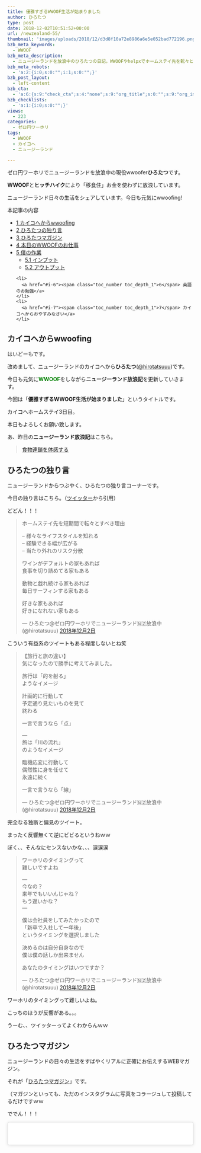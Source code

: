 ```yaml
---
title: 優雅すぎるWWOOF生活が始まりました
author: ひろたつ
type: post
date: 2018-12-02T10:51:52+00:00
url: /newzealand-55/
thumbnail: 'images/uploads/2018/12/d3d8f10a72e8986a6e5e052bad772196.png?fit=304%2C171&ssl=1'
bzb_meta_keywords:
  - WWOOF
bzb_meta_description:
  - ニュージーランドを放浪中のひろたつの日記。WWOOFやhelpxでホームステイ先を転々とし、ヒッチハイクで移動する。今日も元気にwwoofing！
bzb_meta_robots:
  - 'a:2:{i:0;s:0:"";i:1;s:0:"";}'
bzb_post_layout:
  - left-content
bzb_cta:
  - 'a:6:{s:9:"check_cta";s:4:"none";s:9:"org_title";s:0:"";s:9:"org_image";s:0:"";s:11:"org_content";s:0:"";s:15:"org_button_text";s:0:"";s:14:"org_button_url";s:0:"";}'
bzb_checklists:
  - 'a:1:{i:0;s:0:"";}'
views:
  - 223
categories:
  - ゼロ円ワーホリ
tags:
  - WWOOF
  - カイコへ
  - ニュージーランド

---
```

ゼロ円ワーホリでニュージーランドを放浪中の現役wwoofer**ひろたつ**です。
  
**WWOOF**と**ヒッチハイク**により「移食住」お金を使わずに放浪しています。
  
ニュージーランド日々の生活をシェアしています。今日も元気にwwoofing!

<!--more-->

<div id="toc_container" class="toc_transparent no_bullets">
  <p class="toc_title">
    本記事の内容
  </p>
  
  <ul class="toc_list">
    <li>
      <a href="#wwoofing"><span class="toc_number toc_depth_1">1</span> カイコへからwwoofing</a>
    </li>
    <li>
      <a href="#i"><span class="toc_number toc_depth_1">2</span> ひろたつの独り言</a>
    </li>
    <li>
      <a href="#i-2"><span class="toc_number toc_depth_1">3</span> ひろたつマガジン</a>
    </li>
    <li>
      <a href="#WWOOF"><span class="toc_number toc_depth_1">4</span> 本日のWWOOFのお仕事</a>
    </li>
    <li>
      <a href="#i-3"><span class="toc_number toc_depth_1">5</span> 僕の作業</a><ul>
        <li>
          <a href="#i-4"><span class="toc_number toc_depth_2">5.1</span> インプット</a>
        </li>
        <li>
          <a href="#i-5"><span class="toc_number toc_depth_2">5.2</span> アウトプット</a>
        </li>
      </ul>
    </li>
    
    <li>
      <a href="#i-6"><span class="toc_number toc_depth_1">6</span> 英語のお勉強</a>
    </li>
    <li>
      <a href="#i-7"><span class="toc_number toc_depth_1">7</span> カイコへからおやすみなさい</a>
    </li>
  </ul>
</div>

## <span id="wwoofing">カイコへからwwoofing</span>

はいどーもです。
  
改めまして、ニュージーランドのカイコへから**ひろたつ**</a>(<a href="https://twitter.com/hirotatsuuu" rel="noopener" target="_blank">@hirotatsuuu</a>)です。
  
今日も元気に<span style="color: green; font-weight: bold;">WWOOF</span>をしながら**ニュージーランド放浪記**を更新していきます。

今回は「**優雅すぎるWWOOF生活が始まりました**」というタイトルです。

カイコへホームステイ3日目。

本日もよろしくお願い致します。

あ、昨日の**ニュージーランド放浪記**はこちら。

<blockquote class="wp-embedded-content" data-secret="LbLkjQTxjm">
  <p>
    <a href="https://hirotatsu.me/newzealand-54/">食物連鎖を体感する</a>
  </p>
</blockquote>

<iframe class="wp-embedded-content" sandbox="allow-scripts" security="restricted" style="position: absolute; clip: rect(1px, 1px, 1px, 1px);" src="https://hirotatsu.me/newzealand-54/embed/#?secret=LbLkjQTxjm" data-secret="LbLkjQTxjm" width="500" height="282" title="&#8220;食物連鎖を体感する&#8221; &#8212; 世界のひろたつから" frameborder="0" marginwidth="0" marginheight="0" scrolling="no"></iframe>

## <span id="i">ひろたつの独り言</span>

ニュージーランドからつぶやく、ひろたつの独り言コーナーです。

今日の独り言はこちら。（<a href="https://twitter.com/hirotatsuuu" rel="noopener" target="_blank">ツイッター</a>から引用）

どどん！！！

<blockquote class="twitter-tweet" data-lang="ja">
  <p lang="ja" dir="ltr">
    ホームステイ先を短期間で転々とすべき理由
  </p>
  
  <p>
    &#8211; 様々なライフスタイルを知れる<br />&#8211; 経験できる幅が広がる<br />&#8211; 当たり外れのリスク分散
  </p>
  
  <p>
    ワインがデフォルトの家もあれば<br />食事を切り詰めてる家もある
  </p>
  
  <p>
    動物と戯れ続ける家もあれば<br />毎日サーフィンする家もある
  </p>
  
  <p>
    好きな家もあれば<br />好きになれない家もある
  </p>
  
  <p>
    &mdash; ひろたつ@ゼロ円ワーホリでニュージーランド🇳🇿放浪中 (@hirotatsuuu) <a href="https://twitter.com/hirotatsuuu/status/1069156273730404352?ref_src=twsrc%5Etfw">2018年12月2日</a>
  </p>
</blockquote>



こういう有益系のツイートもある程度しないとね笑

<blockquote class="twitter-tweet" data-lang="ja">
  <p lang="ja" dir="ltr">
    【旅行と旅の違い】<br />気になったので勝手に考えてみました。
  </p>
  
  <p>
    旅行は「的を射る」<br />ようなイメージ
  </p>
  
  <p>
    計画的に行動して<br />予定通り見たいものを見て<br />終わる
  </p>
  
  <p>
    一言で言うなら「点」
  </p>
  
  <p>
    &#8212;<br />旅は「川の流れ」<br />のようなイメージ
  </p>
  
  <p>
    臨機応変に行動して<br />偶然性に身を任せて<br />永遠に続く
  </p>
  
  <p>
    一言で言うなら「線」
  </p>
  
  <p>
    &mdash; ひろたつ@ゼロ円ワーホリでニュージーランド🇳🇿放浪中 (@hirotatsuuu) <a href="https://twitter.com/hirotatsuuu/status/1069099349546721281?ref_src=twsrc%5Etfw">2018年12月2日</a>
  </p>
</blockquote>



完全なる独断と偏見のツイート。
  
まったく反響無くて逆にビビるというねｗｗ
  
ぼく、、そんなにセンスないかな、、、涙涙涙

<blockquote class="twitter-tweet" data-lang="ja">
  <p lang="ja" dir="ltr">
    ワーホリのタイミングって<br />難しいですよね
  </p>
  
  <p>
    &#8212;<br />今なの？<br />来年でもいいんじゃね？<br />もう遅いかな？<br />&#8212;
  </p>
  
  <p>
    僕は会社員をしてみたかったので<br />「新卒で入社して一年後」<br />というタイミングを選択しました
  </p>
  
  <p>
    決めるのは自分自身なので<br />僕は僕の話しか出来ません
  </p>
  
  <p>
    あなたのタイミングはいつですか？
  </p>
  
  <p>
    &mdash; ひろたつ@ゼロ円ワーホリでニュージーランド🇳🇿放浪中 (@hirotatsuuu) <a href="https://twitter.com/hirotatsuuu/status/1069087995481870338?ref_src=twsrc%5Etfw">2018年12月2日</a>
  </p>
</blockquote>



ワーホリのタイミングって難しいよね。
  
こっちのほうが反響がある。。。
  
うーむ、、ツイッターってよくわからんｗｗ

## <span id="i-2">ひろたつマガジン</span>

ニュージーランドの日々の生活をすばやくリアルに正確にお伝えするWEBマガジン。
  
それが「<a href="https://www.instagram.com/hirotatsu_mag" rel="noopener" target="_blank">ひろたつマガジン</a>」です。
  
（マガジンといっても、ただのインスタグラムに写真をコラージュして投稿してるだけですｗｗ

ででん！！！

<blockquote class="instagram-media" data-instgrm-permalink="https://www.instagram.com/p/Bq4ZluLg85V/?utm_source=ig_embed&utm_medium=loading" data-instgrm-version="12" style=" background:#FFF; border:0; border-radius:3px; box-shadow:0 0 1px 0 rgba(0,0,0,0.5),0 1px 10px 0 rgba(0,0,0,0.15); margin: 1px; max-width:540px; min-width:326px; padding:0; width:99.375%; width:-webkit-calc(100% - 2px); width:calc(100% - 2px);">
  <div style="padding:16px;">
    <a href="https://www.instagram.com/p/Bq4ZluLg85V/?utm_source=ig_embed&utm_medium=loading" style=" background:#FFFFFF; line-height:0; padding:0 0; text-align:center; text-decoration:none; width:100%;" target="_blank"> </p> 
    
    <div style=" display: flex; flex-direction: row; align-items: center;">
      <div style="background-color: #F4F4F4; border-radius: 50%; flex-grow: 0; height: 40px; margin-right: 14px; width: 40px;">
      </div>
      
      <div style="display: flex; flex-direction: column; flex-grow: 1; justify-content: center;">
        <div style=" background-color: #F4F4F4; border-radius: 4px; flex-grow: 0; height: 14px; margin-bottom: 6px; width: 100px;">
        </div>
        
        <div style=" background-color: #F4F4F4; border-radius: 4px; flex-grow: 0; height: 14px; width: 60px;">
        </div>
      </div>
    </div>
    
    <div style="padding: 19% 0;">
    </div>
    
    <div style="display:block; height:50px; margin:0 auto 12px; width:50px;">
      <svg width="50px" height="50px" viewBox="0 0 60 60" version="1.1" xmlns="https://www.w3.org/2000/svg" xmlns:xlink="https://www.w3.org/1999/xlink"><g stroke="none" stroke-width="1" fill="none" fill-rule="evenodd"><g transform="translate(-511.000000, -20.000000)" fill="#000000"><g><path d="M556.869,30.41 C554.814,30.41 553.148,32.076 553.148,34.131 C553.148,36.186 554.814,37.852 556.869,37.852 C558.924,37.852 560.59,36.186 560.59,34.131 C560.59,32.076 558.924,30.41 556.869,30.41 M541,60.657 C535.114,60.657 530.342,55.887 530.342,50 C530.342,44.114 535.114,39.342 541,39.342 C546.887,39.342 551.658,44.114 551.658,50 C551.658,55.887 546.887,60.657 541,60.657 M541,33.886 C532.1,33.886 524.886,41.1 524.886,50 C524.886,58.899 532.1,66.113 541,66.113 C549.9,66.113 557.115,58.899 557.115,50 C557.115,41.1 549.9,33.886 541,33.886 M565.378,62.101 C565.244,65.022 564.756,66.606 564.346,67.663 C563.803,69.06 563.154,70.057 562.106,71.106 C561.058,72.155 560.06,72.803 558.662,73.347 C557.607,73.757 556.021,74.244 553.102,74.378 C549.944,74.521 548.997,74.552 541,74.552 C533.003,74.552 532.056,74.521 528.898,74.378 C525.979,74.244 524.393,73.757 523.338,73.347 C521.94,72.803 520.942,72.155 519.894,71.106 C518.846,70.057 518.197,69.06 517.654,67.663 C517.244,66.606 516.755,65.022 516.623,62.101 C516.479,58.943 516.448,57.996 516.448,50 C516.448,42.003 516.479,41.056 516.623,37.899 C516.755,34.978 517.244,33.391 517.654,32.338 C518.197,30.938 518.846,29.942 519.894,28.894 C520.942,27.846 521.94,27.196 523.338,26.654 C524.393,26.244 525.979,25.756 528.898,25.623 C532.057,25.479 533.004,25.448 541,25.448 C548.997,25.448 549.943,25.479 553.102,25.623 C556.021,25.756 557.607,26.244 558.662,26.654 C560.06,27.196 561.058,27.846 562.106,28.894 C563.154,29.942 563.803,30.938 564.346,32.338 C564.756,33.391 565.244,34.978 565.378,37.899 C565.522,41.056 565.552,42.003 565.552,50 C565.552,57.996 565.522,58.943 565.378,62.101 M570.82,37.631 C570.674,34.438 570.167,32.258 569.425,30.349 C568.659,28.377 567.633,26.702 565.965,25.035 C564.297,23.368 562.623,22.342 560.652,21.575 C558.743,20.834 556.562,20.326 553.369,20.18 C550.169,20.033 549.148,20 541,20 C532.853,20 531.831,20.033 528.631,20.18 C525.438,20.326 523.257,20.834 521.349,21.575 C519.376,22.342 517.703,23.368 516.035,25.035 C514.368,26.702 513.342,28.377 512.574,30.349 C511.834,32.258 511.326,34.438 511.181,37.631 C511.035,40.831 511,41.851 511,50 C511,58.147 511.035,59.17 511.181,62.369 C511.326,65.562 511.834,67.743 512.574,69.651 C513.342,71.625 514.368,73.296 516.035,74.965 C517.703,76.634 519.376,77.658 521.349,78.425 C523.257,79.167 525.438,79.673 528.631,79.82 C531.831,79.965 532.853,80.001 541,80.001 C549.148,80.001 550.169,79.965 553.369,79.82 C556.562,79.673 558.743,79.167 560.652,78.425 C562.623,77.658 564.297,76.634 565.965,74.965 C567.633,73.296 568.659,71.625 569.425,69.651 C570.167,67.743 570.674,65.562 570.82,62.369 C570.966,59.17 571,58.147 571,50 C571,41.851 570.966,40.831 570.82,37.631"></path></g></g></g></svg>
    </div>
    
    <div style="padding-top: 8px;">
      <div style=" color:#3897f0; font-family:Arial,sans-serif; font-size:14px; font-style:normal; font-weight:550; line-height:18px;">
        View this post on Instagram
      </div>
    </div>
    
    <div style="padding: 12.5% 0;">
    </div>
    
    <div style="display: flex; flex-direction: row; margin-bottom: 14px; align-items: center;">
      <div>
        <div style="background-color: #F4F4F4; border-radius: 50%; height: 12.5px; width: 12.5px; transform: translateX(0px) translateY(7px);">
        </div>
        
        <div style="background-color: #F4F4F4; height: 12.5px; transform: rotate(-45deg) translateX(3px) translateY(1px); width: 12.5px; flex-grow: 0; margin-right: 14px; margin-left: 2px;">
        </div>
        
        <div style="background-color: #F4F4F4; border-radius: 50%; height: 12.5px; width: 12.5px; transform: translateX(9px) translateY(-18px);">
        </div>
      </div>
      
      <div style="margin-left: 8px;">
        <div style=" background-color: #F4F4F4; border-radius: 50%; flex-grow: 0; height: 20px; width: 20px;">
        </div>
        
        <div style=" width: 0; height: 0; border-top: 2px solid transparent; border-left: 6px solid #f4f4f4; border-bottom: 2px solid transparent; transform: translateX(16px) translateY(-4px) rotate(30deg)">
        </div>
      </div>
      
      <div style="margin-left: auto;">
        <div style=" width: 0px; border-top: 8px solid #F4F4F4; border-right: 8px solid transparent; transform: translateY(16px);">
        </div>
        
        <div style=" background-color: #F4F4F4; flex-grow: 0; height: 12px; width: 16px; transform: translateY(-4px);">
        </div>
        
        <div style=" width: 0; height: 0; border-top: 8px solid #F4F4F4; border-left: 8px solid transparent; transform: translateY(-4px) translateX(8px);">
        </div>
      </div>
    </div>
    
    <div style="display: flex; flex-direction: column; flex-grow: 1; justify-content: center; margin-bottom: 24px;">
      <div style=" background-color: #F4F4F4; border-radius: 4px; flex-grow: 0; height: 14px; margin-bottom: 6px; width: 224px;">
      </div>
      
      <div style=" background-color: #F4F4F4; border-radius: 4px; flex-grow: 0; height: 14px; width: 144px;">
      </div>
    </div>
    
    <p>
      </a>
    </p>
    
    <p style=" color:#c9c8cd; font-family:Arial,sans-serif; font-size:14px; line-height:17px; margin-bottom:0; margin-top:8px; overflow:hidden; padding:8px 0 7px; text-align:center; text-overflow:ellipsis; white-space:nowrap;">
      <a href="https://www.instagram.com/p/Bq4ZluLg85V/?utm_source=ig_embed&utm_medium=loading" style=" color:#c9c8cd; font-family:Arial,sans-serif; font-size:14px; font-style:normal; font-weight:normal; line-height:17px; text-decoration:none;" target="_blank">ひろたつマガジンさん(@hirotatsu_mag)がシェアした投稿</a> &#8211; <time style=" font-family:Arial,sans-serif; font-size:14px; line-height:17px;" datetime="2018-12-02T10:15:52+00:00">2018年12月月2日午前2時15分PST</time>
    </p></div> </blockquote> 
    
    <p>
    </p>
    
    <p>
      フォローお待ちしてます😉<br /> 👉<a href="https://www.instagram.com/hirotatsu_mag" rel="noopener" target="_blank">ひろたつマガジン</a>
    </p>
    
    <p>
      あ、こちらもよければぜひぜひ〜<br /> 👉<a href="https://www.instagram.com/hirotatsuuuu" rel="noopener" target="_blank">世界のひろたつから</a>
    </p>
    
    <p>
      そして、ひろたつマガジンの運用を少し変更しました。<br /> 過去の文字が入ってる投稿を削除して先程すべて投稿し直しました。<br /> （フォローしてる人は相当迷惑だったかもｗｗ<br /> （まあ、ぼくの事フォローしてる人なんてほぼいないからいっかｗ
    </p>
    
    <p>
      で、今後は基本的に「一日一投稿」「コラージュのみ（文字なし）」でいきます！<br /> たまに、大きなトピックがあったら切り出して一日に複数投稿されるかもですが〜
    </p>
    
    <p>
      てな感じで、今後ともよろしくどーぞー
    </p>
    
    <h2>
      <span id="WWOOF">本日のWWOOFのお仕事</span>
    </h2>
    
    <blockquote class="twitter-tweet" data-lang="ja">
      <p lang="ja" dir="ltr">
        今日のWWOOFのお仕事
      </p>
      
      <p>
        &#8211; ポテトを植える<br />&#8211; クリスマスツリーの設置<br />&#8211; 食器洗い
      </p>
      
      <p>
        本日も終日お仕事しました。<br />ポテト植えは<br />控えめに言って<br />良い筋トレすぎです笑
      </p>
      
      <p>
        腰を曲げて
      </p>
      
      <p>
        ずっとスコップで<br />土を掘り続けるのは<br />流石にしんどかった.<br />..<br />これで少しは痩せるといいな〜😅 <a href="https://t.co/2hnaBkcpbR">pic.twitter.com/2hnaBkcpbR</a>
      </p>
      
      <p>
        &mdash; ひろたつ@ゼロ円ワーホリでニュージーランド🇳🇿放浪中 (@hirotatsuuu) <a href="https://twitter.com/hirotatsuuu/status/1069152190021824512?ref_src=twsrc%5Etfw">2018年12月2日</a>
      </p>
    </blockquote>
    
    <p>
    </p>
    
    <p>
      ポテト植えは、、正直相当しんどかった。。
    </p>
    
    <ol>
      <li>
        ホストがマシンで道を切り開く
      </li>
      <li>
        僕がシャベルで道を綺麗にする
      </li>
      <li>
        ホストが肥料を撒く
      </li>
      <li>
        ポテトを等間隔に置いていく
      </li>
      <li>
        ポテトに土をかぶせる
      </li>
      <li>
        土に木や雑草が入っていないかチェック
      </li>
      <li>
        大きな塊の土を細かくする
      </li>
    </ol>
    
    <p>
      ざっとこんな感じでした。。。<br /> しかも結構な広さｗ<br /> まじで、汗ダラダラです。。<br /> 水筒は必須アイテムですよ〜
    </p>
    
    <h2>
      <span id="i-3">僕の作業</span>
    </h2>
    
    <p>
      本日、僕が行ったインプットやアウトプット、その他諸々をシェアします。<br /> （遊んでばっかりじゃないですよってことを伝えるために、、、
    </p>
    
    <p>
      何かの参考になればと思います。
    </p>
    
    <h3>
      <span id="i-4">インプット</span>
    </h3>
    
    <ul>
      <li>
        <a href="https://note.mu/tabi_kakeru/n/nefaecacbf0ba" rel="noopener" target="_blank">https://note.mu/tabi_kakeru/n/nefaecacbf0ba</a>
      </li>
      <li>
        <a href="https://townwork.net/magazine/job/workstyle/50022/" rel="noopener" target="_blank">https://townwork.net/magazine/job/workstyle/50022/</a>
      </li>
      <li>
        <a href="https://townwork.net/magazine/job/workstyle/63011/" rel="noopener" target="_blank">https://townwork.net/magazine/job/workstyle/63011/</a>
      </li>
    </ul>
    
    <p>
      最初のは遠距離恋愛専門家のこーたさんのnoteです。<br /> 為になるとかじゃなくて、気持ちを動かす系です。。。よんだら確実にこーたさんのこと好きになりますね笑
    </p>
    
    <p>
      した2つは「あの人の学生時代」っていうテーマで連載しているやつで、気になる人の記事を読みました〜
    </p>
    
    <h3>
      <span id="i-5">アウトプット</span>
    </h3>
    
    <ul>
      <li>
        ツイート 7件
      </li>
      <li>
        インスタ 1件
      </li>
      <li>
        ブログ 1件
      </li>
    </ul>
    
    <p>
      やっぱり少なめ。<br /> でもこれでいいと思います。<br /> そんなに焦っても良くないし。空回りしちゃうだけ。<br /> マイペースでコツコツやっていきますわ〜
    </p>
    
    <h2>
      <span id="i-6">英語のお勉強</span>
    </h2>
    
    <p>
      ここでは、毎日僕が新しく覚えた英語を3つご紹介します。<br /> 僕の英語力の低さが露呈しますが、、しゃーなしｗ
    </p>
    
    <ul>
      <li>
        should be all right まあ大丈夫っしょ
      </li>
      <li>
        up to you 好きに決めていいよ
      </li>
      <li>
        doesn&#8217;t matter 問題ないよ
      </li>
    </ul>
    
    <p>
      今回は単語ではなくて熟語です。<br /> この辺マジでよく聞く。。<br /> 最初なにいってるのかよくわからんけど、このへんは丸暗記しちゃうと強いって感じます。
    </p>
    
    <h2>
      <span id="i-7">カイコへからおやすみなさい</span>
    </h2>
    
    <p>
      本日のWWOOFな一日はいかがだったでしょうか。<br /> ワーホリや留学を考えてる人、WWOOFやhelpx,workawayを使ってホームステイをしようと考えてる人、お金を使わずに海外に長期滞在しようと考えてる人へ、何かの参考になれば幸いです。
    </p>
    
    <p>
      以上、<span style="color: blue; font-weight: bold;">住所不定無職でニュージーランドを放浪</span>しながらカイコへでwwoofingをしている<strong>ひろたつ</strong></a>(<a href="https://twitter.com/hirotatsuuu" rel="noopener" target="_blank">@hirotatsuuu</a>)の一日でした。
    </p>
    
    <p>
      最後まで読んでくださり、ありがとうございました。<br /> 僕のニュージーランド放浪はこれからも続きます。<br /> なので、明日の<strong>ニュージーランド放浪記</strong>もぜひ見てくださいな〜<br /> コメント等もお待ちしてます😉
    </p>
    
    <hr />
    
    <p>
      「世界のひろたつから」では、ニュージーランド放浪記以外にも様々な記事を公開しています。<br /> 興味がありましたら、何かの参考にしてください。
    </p>
    
    <p>
      僕がニュージーランドを放浪している理由は<strong>英語</strong>のためです。
    </p>
    
    <blockquote class="wp-embedded-content" data-secret="LvnjhVfgMc">
      <p>
        <a href="https://hirotatsu.me/why-english-speaking/">なぜ僕が英語を喋れるようになりたいのか？</a>
      </p>
    </blockquote>
    
    <p>
      <iframe class="wp-embedded-content" sandbox="allow-scripts" security="restricted" style="position: absolute; clip: rect(1px, 1px, 1px, 1px);" src="https://hirotatsu.me/why-english-speaking/embed/#?secret=LvnjhVfgMc" data-secret="LvnjhVfgMc" width="500" height="282" title="&#8220;なぜ僕が英語を喋れるようになりたいのか？&#8221; &#8212; 世界のひろたつから" frameborder="0" marginwidth="0" marginheight="0" scrolling="no"></iframe>
    </p>
    
    <p>
      WWOOFってなーに？という方はこちらの記事をチェック。
    </p>
    
    <blockquote class="wp-embedded-content" data-secret="UA6xra251Z">
      <p>
        <a href="https://hirotatsu.me/wwoof-nz/">ニュージーランドでWWOOFを使ってホームステイしてみた</a>
      </p>
    </blockquote>
    
    <p>
      <iframe class="wp-embedded-content" sandbox="allow-scripts" security="restricted" style="position: absolute; clip: rect(1px, 1px, 1px, 1px);" src="https://hirotatsu.me/wwoof-nz/embed/#?secret=UA6xra251Z" data-secret="UA6xra251Z" width="500" height="282" title="&#8220;ニュージーランドでWWOOFを使ってホームステイしてみた&#8221; &#8212; 世界のひろたつから" frameborder="0" marginwidth="0" marginheight="0" scrolling="no"></iframe>
    </p>
    
    <div style="font-size: 0px; height: 0px; line-height: 0px; margin: 0; padding: 0; clear: both;">
    </div>

